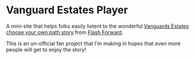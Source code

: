 # Vanguard Estates Player

A mini-site that helps folks easily listent to the wonderful [Vanguards Estates choose your own path story](https://www.flashforwardpod.com/2022/10/31/welcome-to-vanguard-estates/) from [Flash Forward](https://www.flashforwardpod.com/).

This is an un-official fan project that I'm making in hopes that even more people will get to enjoy the story!

